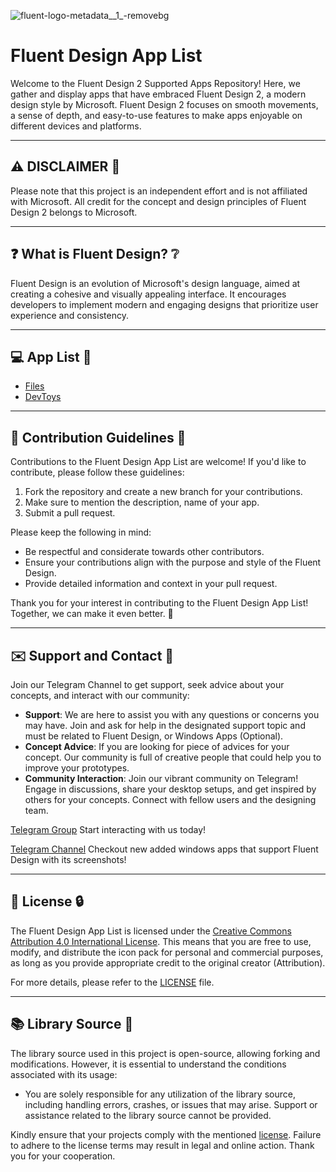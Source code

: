 ![fluent-logo-metadata__1_-removebg](https://github.com/metloub/fluentdesign/assets/136902300/c2ab7719-c491-4a5a-b655-8d26d9e305e0)


# Fluent Design App List
Welcome to the Fluent Design 2 Supported Apps Repository! Here, we gather and display apps that have embraced Fluent Design 2, a modern design style by Microsoft. Fluent Design 2 focuses on smooth movements, a sense of depth, and easy-to-use features to make apps enjoyable on different devices and platforms.

----

## ⚠️ DISCLAIMER 🚨

Please note that this project is an independent effort and is not affiliated with Microsoft. All credit for the concept and design principles of Fluent Design 2 belongs to Microsoft.

----

## ❓ What is Fluent Design? ❔

Fluent Design is an evolution of Microsoft's design language, aimed at creating a cohesive and visually appealing interface. It encourages developers to implement modern and engaging designs that prioritize user experience and consistency.

----

## 💻 App List 📂

- [Files](ms-windows-store://pdp/?ProductId=9nghp3dx8hdx&cid=FilesWebsite)
- [DevToys](https://www.microsoft.com/store/apps/9PGCV4V3BK4W)

----

## 🤝 Contribution Guidelines 🔧

Contributions to the Fluent Design App List are welcome! If you'd like to contribute, please follow these guidelines:

1. Fork the repository and create a new branch for your contributions.
2. Make sure to mention the description, name of your app.
3. Submit a pull request.

Please keep the following in mind:

- Be respectful and considerate towards other contributors.
- Ensure your contributions align with the purpose and style of the Fluent Design.
- Provide detailed information and context in your pull request.

Thank you for your interest in contributing to the Fluent Design App List! Together, we can make it even better. 🎉

----

## ✉️ Support and Contact 🤝

Join our Telegram Channel to get support, seek advice about your concepts, and interact with our community:

- **Support**: We are here to assist you with any questions or concerns you may have. Join and ask for help in the designated support topic and must be related to Fluent Design, or Windows Apps (Optional).
- **Concept Advice**: If you are looking for piece of advices for your concept. Our community is full of creative people that could help you to improve your prototypes.
- **Community Interaction**: Join our vibrant community on Telegram! Engage in discussions, share your desktop setups, and get inspired by others for your concepts. Connect with fellow users and the designing team.

[Telegram Group](https://t.me/fluentdesign_group) Start interacting with us today!

[Telegram Channel](https://t.me/fluentdesign) Checkout new added windows apps that support Fluent Design with its screenshots!

----

## 📄 License 🔒

The Fluent Design App List is licensed under the [Creative Commons Attribution 4.0 International License](https://creativecommons.org/licenses/by/4.0/legalcode). This means that you are free to use, modify, and distribute the icon pack for personal and commercial purposes, as long as you provide appropriate credit to the original creator (Attribution).

For more details, please refer to the [LICENSE](https://creativecommons.org/licenses/by/4.0/legalcode) file.

----

## 📚 Library Source 🔧

The library source used in this project is open-source, allowing forking and modifications. However, it is essential to understand the conditions associated with its usage:

- You are solely responsible for any utilization of the library source, including handling errors, crashes, or issues that may arise. Support or assistance related to the library source cannot be provided.

Kindly ensure that your projects comply with the mentioned [license](https://github.com/metloub/fluentdesign/tree/main/README.md#-license-). Failure to adhere to the license terms may result in legal and online action. Thank you for your cooperation.
